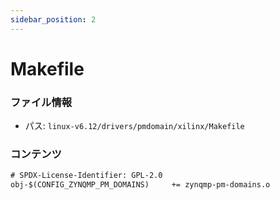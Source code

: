 ```yaml
---
sidebar_position: 2
---
```

# Makefile

### ファイル情報

- パス: `linux-v6.12/drivers/pmdomain/xilinx/Makefile`

### コンテンツ

```txt
# SPDX-License-Identifier: GPL-2.0
obj-$(CONFIG_ZYNQMP_PM_DOMAINS)		+= zynqmp-pm-domains.o

```
